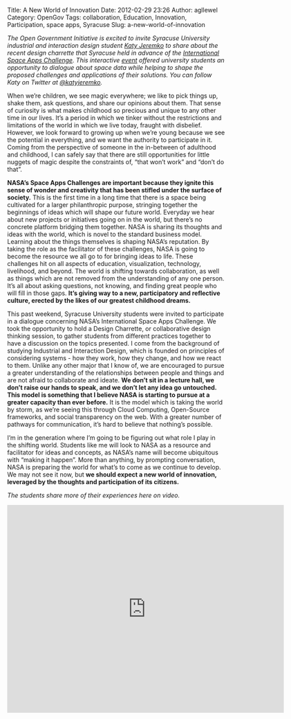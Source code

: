 Title: A New World of Innovation
Date: 2012-02-29 23:26
Author: agllewel
Category: OpenGov
Tags: collaboration, Education, Innovation, Participation, space apps, Syracuse
Slug: a-new-world-of-innovation

*The Open Government Initiative is excited to invite Syracuse University
industrial and interaction design student [Katy Jeremko][] to share
about the recent design charrette that Syracuse held in advance of the
[International Space Apps Challenge][]. This interactive [event][]
offered university students an opportunity to dialogue about space data
while helping to shape the proposed challenges and applications of their
solutions. You can follow Katy on Twitter at [@katyjeremko][].*

When we’re children, we see magic everywhere; we like to pick things up,
shake them, ask questions, and share our opinions about them. That sense
of curiosity is what makes childhood so precious and unique to any other
time in our lives. It’s a period in which we tinker without the
restrictions and limitations of the world in which we live today,
fraught with disbelief. However, we look forward to growing up when
we’re young because we see the potential in everything, and we want the
authority to participate in it.   Coming from the perspective of someone
in the in-between of adulthood and childhood, I can safely say that
there are still opportunities for little nuggets of magic despite the
constraints of, “that won’t work” and “don’t do that”.

**NASA’s Space Apps Challenges are important because they ignite this
sense of wonder and creativity that has been stifled under the surface
of society.** This is the first time in a long time that there is a
space being cultivated for a larger philanthropic purpose, stringing
together the beginnings of ideas which will shape our future world.
Everyday we hear about new projects or initiatives going on in the
world, but there’s no concrete platform bridging them together. NASA is
sharing its thoughts and ideas with the world, which is novel to the
standard business model. Learning about the things themselves is shaping
NASA’s reputation. By taking the role as the facilitator of these
challenges, NASA is going to become the resource we all go to for
bringing ideas to life. These challenges hit on all aspects of
education, visualization, technology, livelihood, and beyond. The world
is shifting towards collaboration, as well as things which are not
removed from the understanding of any one person. It’s all about asking
questions, not knowing, and finding great people who will fill in those
gaps. **It’s giving way to a new, participatory and reflective culture,
erected by the likes of our greatest childhood dreams.**

This past weekend, Syracuse University students were invited to
participate in a dialogue concerning NASA’s International Space Apps
Challenge. We took the opportunity to hold a Design Charrette, or
collaborative design thinking session, to gather students from different
practices together to have a discussion on the topics presented. I come
from the background of studying Industrial and Interaction Design, which
is founded on principles of considering systems - how they work, how
they change, and how we react to them. Unlike any other major that I
know of, we are encouraged to pursue a greater understanding of the
relationships between people and things and are not afraid to
collaborate and ideate. **We don’t sit in a lecture hall, we don’t raise
our hands to speak, and we don’t let any idea go untouched. This model
is something that I believe NASA is starting to pursue at a greater
capacity than ever before.** It is the model which is taking the world
by storm, as we’re seeing this through Cloud Computing, Open-Source
frameworks, and social transparency on the web. With a greater number of
pathways for communication, it’s hard to believe that nothing’s
possible.

I’m in the generation where I’m going to be figuring out what role I
play in the shifting world. Students like me will look to NASA as a
resource and facilitator for ideas and concepts, as NASA’s name will
become ubiquitous with “making it happen”. More than anything, by
prompting conversation, NASA is preparing the world for what’s to come
as we continue to develop. We may not see it now, but **we should expect
a new world of innovation, leveraged by the thoughts and participation
of its citizens.**

*The students share more of their experiences here on video.*

<iframe src="http://www.youtube.com/embed/etat7R-Ozrk" frameborder="0" width="640" height="480"></iframe>

  [Katy Jeremko]: mailto:kljeremk@syr.edu
  [International Space Apps Challenge]: http://rhok.org/space
  [event]: http://syr.edu/news/articles/2012/space-apps-02-12.html
  [@katyjeremko]: https://twitter.com/#!/katyjeremko
